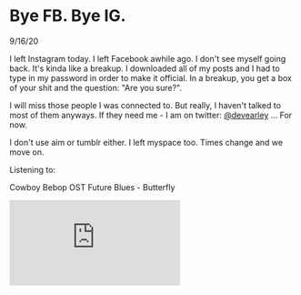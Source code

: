 # Bye FB. Bye IG.

9/16/20

I left Instagram today. I left Facebook awhile ago. I don't see myself going back. It's kinda like a breakup. I downloaded all of my posts and I had to type in my password in order to make it official. In a breakup, you get a box of your shit and the question: "Are you sure?".

I will miss those people I was connected to. But really, I haven't talked to most of them anyways. If they need me - I am on twitter: [@devearley](https://twitter.com/devearley) ... For now.

 I don't use aim or tumblr either. I left myspace too. Times change and we move on.

Listening to:

Cowboy Bebop OST Future Blues - Butterfly

<iframe src="https://www.youtube.com/embed/SHOs1nNm4pQ" frameborder="0" allow="accelerometer; autoplay; clipboard-write; encrypted-media; gyroscope; picture-in-picture" allowfullscreen></iframe>